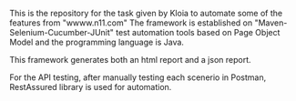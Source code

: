 This is the repository for the task given by Kloia to automate some of the features from "wwww.n11.com"
The framework is established on "Maven-Selenium-Cucumber-JUnit" test automation tools based on Page Object Model and the programming language is Java.

This framework generates both  an html report and a json report.

For the API testing, after manually testing each scenerio in Postman, RestAssured library is used for automation.
